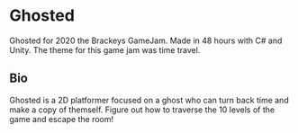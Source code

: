 # Ghosted
Ghosted for 2020 the Brackeys GameJam. Made in 48 hours with C# and Unity. The theme for this game jam was time travel. 

## Bio
Ghosted is a 2D platformer focused on a ghost who can turn back time and make a copy of themself. Figure out how to traverse the 10 levels of the game and escape the room!

